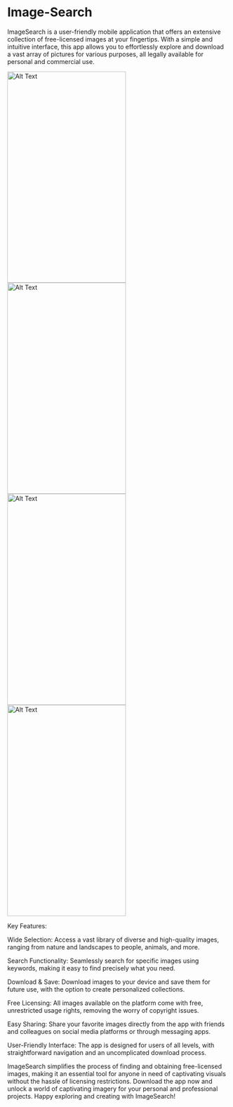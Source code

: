 ﻿# Image-Search

 ImageSearch is a user-friendly mobile application that offers an extensive collection of free-licensed images at your fingertips. With a simple and intuitive interface, this app allows you to effortlessly explore and download a vast array of pictures for various purposes, all legally available for personal and commercial use.

<img src="https://github.com/fedorov-andrii-andriiovych/ImageSearch/assets/120781663/54840d65-ce38-498b-a26c-30649c7cad9e" alt="Alt Text" width="270" height="480">
<img src="https://github.com/fedorov-andrii-andriiovych/ImageSearch/assets/120781663/cde46b69-d1b9-4517-bfd5-9e24f1d617d0" alt="Alt Text" width="270" height="480">
<img src="https://github.com/fedorov-andrii-andriiovych/ImageSearch/assets/120781663/291c3722-a92c-419e-b294-67a0dc815604" alt="Alt Text" width="270" height="480">
<img src="https://github.com/fedorov-andrii-andriiovych/ImageSearch/assets/120781663/5b19eaa5-abb2-4f9f-95b2-5f3a929f808a" alt="Alt Text" width="270" height="480">



Key Features:

Wide Selection: Access a vast library of diverse and high-quality images, ranging from nature and landscapes to people, animals, and more.

Search Functionality: Seamlessly search for specific images using keywords, making it easy to find precisely what you need.

Download & Save: Download images to your device and save them for future use, with the option to create personalized collections.

Free Licensing: All images available on the platform come with free, unrestricted usage rights, removing the worry of copyright issues.

Easy Sharing: Share your favorite images directly from the app with friends and colleagues on social media platforms or through messaging apps.

User-Friendly Interface: The app is designed for users of all levels, with straightforward navigation and an uncomplicated download process.

ImageSearch simplifies the process of finding and obtaining free-licensed images, making it an essential tool for anyone in need of captivating visuals without the hassle of licensing restrictions. Download the app now and unlock a world of captivating imagery for your personal and professional projects. Happy exploring and creating with ImageSearch!
